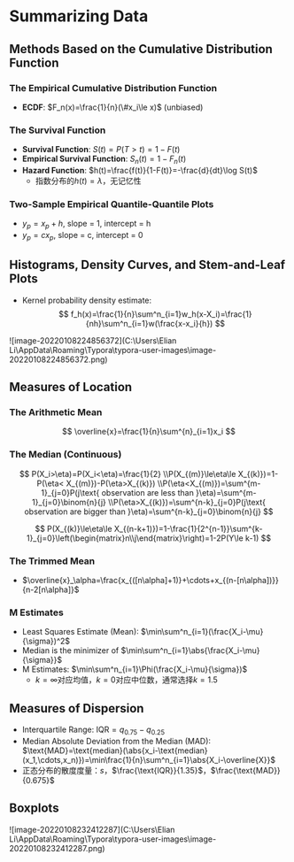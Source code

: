 # Summarizing Data

## Methods Based on the Cumulative Distribution Function

### The Empirical Cumulative Distribution Function

- **ECDF**: $F_n(x)=\frac{1}{n}(\#x_i\le x)$ (unbiased)



### The Survival Function

- **Survival Function**: $S(t)=P(T>t)=1-F(t)$
- **Empirical Survival Function**: $S_n(t)=1-F_n(t)$
- **Hazard Function**: $h(t)=\frac{f(t)}{1-F(t)}=-\frac{d}{dt}\log S(t)$
  - 指数分布的$h(t)=\lambda$，无记忆性



### Two-Sample Empirical Quantile-Quantile Plots

- $y_p=x_p+h$, slope = 1, intercept = h
- $y_p=cx_p$, slope = c, intercept = 0



## Histograms, Density Curves, and Stem-and-Leaf Plots

- Kernel probability density estimate:
  $$
  f_h(x)=\frac{1}{n}\sum^n_{i=1}w_h(x-X_i)=\frac{1}{nh}\sum^n_{i=1}w(\frac{x-x_i}{h})
  $$

![image-20220108224856372](C:\Users\Elian Li\AppData\Roaming\Typora\typora-user-images\image-20220108224856372.png)



## Measures of Location

### The Arithmetic Mean

$$
\overline{x}=\frac{1}{n}\sum^{n}_{i=1}x_i
$$



### The Median (Continuous)

$$
P(X_i>\eta)=P(X_i<\eta)=\frac{1}{2}
\\P(X_{(m)}\le\eta\le X_{(k)})=1-P(\eta< X_{(m)})-P(\eta>X_{(k)})
\\P(\eta<X_{(m)})=\sum^{m-1}_{j=0}P(j\text{ observation are less than }\eta)=\sum^{m-1}_{j=0}\binom{n}{j}
\\P(\eta>X_{(k)})=\sum^{n-k}_{j=0}P(j\text{ observation are bigger than }\eta)=\sum^{n-k}_{j=0}\binom{n}{j}
$$

$$
P(X_{(k)}\le\eta\le X_{(n-k+1)})=1-\frac{1}{2^{n-1}}\sum^{k-1}_{j=0}\left(\begin{matrix}n\\j\end{matrix}\right)=1-2P(Y\le k-1)
$$



### The Trimmed Mean

- $\overline{x}_\alpha=\frac{x_{([n\alpha]+1)}+\cdots+x_{(n-[n\alpha])}}{n-2[n\alpha]}$



### M Estimates

- Least Squares Estimate (Mean): $\min\sum^n_{i=1}(\frac{X_i-\mu}{\sigma})^2$
- Median is the minimizer of  $\min\sum^n_{i=1}\abs{\frac{X_i-\mu}{\sigma}}$
- M Estimates: $\min\sum^n_{i=1}\Phi(\frac{X_i-\mu}{\sigma})$
  - $k=\infty$对应均值，$k=0$对应中位数，通常选择$k=1.5$



## Measures of Dispersion

- Interquartile Range: $\text{IQR}=q_{0.75}-q_{0.25}$
- Median Absolute Deviation from the Median (MAD): $\text{MAD}=\text{median}(\abs{x_i-\text{median}(x_1,\cdots,x_n)})=\min\frac{1}{n}\sum^n_{i=1}\abs{X_i-\overline{X}}$
- 正态分布的散度度量：$s$，$\frac{\text{IQR}}{1.35}$，$\frac{\text{MAD}}{0.675}$



## Boxplots

![image-20220108232412287](C:\Users\Elian Li\AppData\Roaming\Typora\typora-user-images\image-20220108232412287.png)
